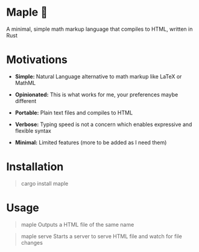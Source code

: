 # Maple 🍁

A minimal, simple math markup language that compiles to HTML, written in Rust 


# Motivations

- **Simple:** Natural Language alternative to math markup like LaTeX or MathML

- **Opinionated:** This is what works for me, your preferences maybe different 

- **Portable:** Plain text files and compiles to HTML

- **Verbose:** Typing speed is not a concern which enables expressive and flexible syntax
  
- **Minimal:** Limited features (more to be added as I need them)


# Installation

> cargo install maple


# Usage

> maple <path to file>
Outputs a HTML file of the same name

> maple serve
Starts a server to serve HTML file and watch for file changes
